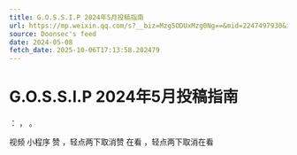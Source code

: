 ```yaml
---
title: G.O.S.S.I.P 2024年5月投稿指南
url: https://mp.weixin.qq.com/s?__biz=Mzg5ODUxMzg0Ng==&mid=2247497930&idx=1&sn=5a438551160c8a5d70e687e17e15825b
source: Doonsec's feed
date: 2024-05-08
fetch_date: 2025-10-06T17:13:58.202479
---
```


# G.O.S.S.I.P 2024年5月投稿指南

：
，
。

视频
小程序
赞
，轻点两下取消赞
在看
，轻点两下取消在看